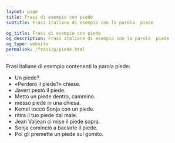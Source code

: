 ```yaml
---
layout: page
title: Frasi di esempio con piede 
subtitle: Frasi italiane di esempio con la parola  piede

og_title: Frasi di esempio con piede 
og_description: Frasi italiane di esempio con la parola  piede
og_type: website
permalink: /frasi/p/piede.html
---
```


Frasi italiane di esempio contenenti la parola piede:


- Un piede?
- «Perderò il piede?» chiese.
- Javert pestò il piede.
- Metto un piede dentro, cammino.
- messo piede in una chiesa.
- Kemel toccò Sonja con un piede.
- ritira il tuo piede dal male.
- Jean Valjean ci mise il piede sopra.
- Sonja cominciò a baciarle il piede.
- Poi gli premette un piede sul gomito.
